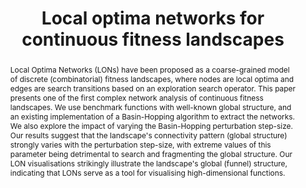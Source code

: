---
layout: paper

title: Local optima networks for continuous fitness landscapes
authors:
- Jason Adair
- Gabriela Ochoa
- Katherine Malan
venue: Genetic and Evolutionary Computation Conference (Workshop)
year: 2019

link: https://dl.acm.org/doi/10.1145/3319619.3326852

abstract: "
Local Optima Networks (LONs) have been proposed as a coarse-grained model of 
discrete (combinatorial) fitness landscapes, where nodes are local optima and
edges are search transitions based on an exploration search operator. This
paper presents one of the first complex network analysis of continuous fitness
landscapes. We use benchmark functions with well-known global structure, and
an existing implementation of a Basin-Hopping algorithm to extract the
networks. We also explore the impact of varying the Basin-Hopping perturbation
step-size. Our results suggest that the landscape's connectivity pattern
(global structure) strongly varies with the perturbation step-size, with
extreme values of this parameter being detrimental to search and fragmenting
the global structure. Our LON visualisations strikingly illustrate the
landscape's global (funnel) structure, indicating that LONs serve as a tool
for visualising high-dimensional functions.
"

who_suggested: Tinkle Chugh

status: suggested
---